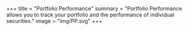 +++
title = "Portfolio Performance"
summary = "Portfolio Performance allows you to track your portfolio and the performance of individual securities."
image = "img/PP.svg"
+++